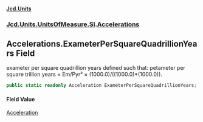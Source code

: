 #### [Jcd.Units](index.md 'index')

### [Jcd.Units.UnitsOfMeasure.SI](Jcd.Units.UnitsOfMeasure.SI.md 'Jcd.Units.UnitsOfMeasure.SI').[Accelerations](Accelerations.md 'Jcd.Units.UnitsOfMeasure.SI.Accelerations')

## Accelerations.ExameterPerSquareQuadrillionYears Field

exameter per square quadrillion years defined such that: petameter per square trillion years = Em/Pyr² ×
(1000.0)/((1000.0)*(1000.0)).

```csharp
public static readonly Acceleration ExameterPerSquareQuadrillionYears;
```

#### Field Value

[Acceleration](Acceleration.md 'Jcd.Units.UnitTypes.Acceleration')